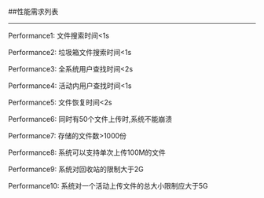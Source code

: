 ##性能需求列表

---

Performance1: 文件搜索时间<1s

Performance2: 垃圾箱文件搜索时间<1s

Performance3: 全系统用户查找时间<2s

Performance4: 活动内用户查找时间<1s

Performance5: 文件恢复时间<2s

Performance6: 同时有50个文件上传时,系统不能崩溃

Performance7: 存储的文件数>1000份

Performance8: 系统可以支持单次上传100M的文件

Performance9: 系统对回收站的限制大于2G

Performance10: 系统对一个活动上传文件的总大小限制应大于5G
